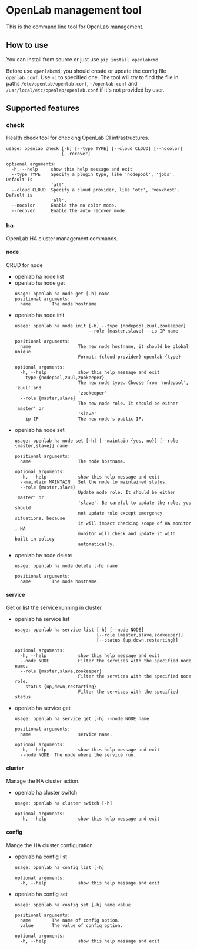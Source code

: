 # OpenLab management tool

This is the command line tool for OpenLab management.

## How to use

You can install from source or just use `pip install openlabcmd`.

Before use `openlabcmd`, you should create or update the config file
`openlab.conf`. Use `-c` to specified one. The tool will try to find
the file in paths `/etc/openlab/openlab.conf`, `~/openlab.conf` and
`/usr/local/etc/openlab/openlab.conf` if it's not provided by user.

## Supported features

### check
Health check tool for checking OpenLab CI infrastructures.

```
usage: openlab check [-h] [--type TYPE] [--cloud CLOUD] [--nocolor]
                     [--recover]

optional arguments:
  -h, --help     show this help message and exit
  --type TYPE    Specify a plugin type, like 'nodepool', 'jobs'. Default is
                 'all'.
  --cloud CLOUD  Specify a cloud provider, like 'otc', 'vexxhost'. Default is
                 'all'.
  --nocolor      Enable the no color mode.
  --recover      Enable the auto recover mode.
```

### ha
OpenLab HA cluster management commands.

#### node

CRUD for node

* openlab ha node list
* openlab ha node get
  ```
  usage: openlab ha node get [-h] name
  positional arguments:
    name        The node hostname.
  ```
* openlab ha node init
  ```
  usage: openlab ha node init [-h] --type {nodepool,zuul,zookeeper}
                              --role {master,slave} --ip IP name

  positional arguments:
    name                  The new node hostname, it should be global unique.
                          Format: {cloud-provider}-openlab-{type}

  optional arguments:
    -h, --help            show this help message and exit
    --type {nodepool,zuul,zookeeper}
                          The new node type. Choose from 'nodepool', 'zuul' and
                          'zookeeper'
    --role {master,slave}
                          The new node role. It should be either 'master' or
                          'slave'.
    --ip IP               The new node's public IP.
  ```
* openlab ha node set
  ```
  usage: openlab ha node set [-h] [--maintain {yes, no}] [--role {master,slave}] name

  positional arguments:
    name                  The node hostname.

  optional arguments:
    -h, --help            show this help message and exit
    --maintain MAINTAIN   Set the node to maintained status.
    --role {master,slave}
                          Update node role. It should be either 'master' or
                          'slave'. Be careful to update the role, you should
                          not update role except emergency situations, because
                          it will impact checking scope of HA monitor , HA
                          monitor will check and update it with built-in policy
                          automatically.

  ```
* openlab ha node delete
  ```
  usage: openlab ha node delete [-h] name

  positional arguments:
    name        The node hostname.
  ```

#### service

Get or list the service running in cluster.

* openlab ha service list
  ```
  usage: openlab ha service list [-h] [--node NODE]
                                 [--role {master,slave,zookeeper}]
                                 [--status {up,down,restarting}]

  optional arguments:
    -h, --help            show this help message and exit
    --node NODE           Filter the services with the specified node name.
    --role {master,slave,zookeeper}
                          Filter the services with the specified node role.
    --status {up,down,restarting}
                          Filter the services with the specified status.
  ```
* openlab ha service get
  ```
  usage: openlab ha service get [-h] --node NODE name

  positional arguments:
    name                  service name.

  optional arguments:
    -h, --help            show this help message and exit
    --node NODE  The node where the service run.
  ```

#### cluster

Manage the HA cluster action.

* openlab ha cluster switch
  ```
  usage: openlab ha cluster switch [-h]

  optional arguments:
    -h, --help            show this help message and exit
  ```

#### config

Mange the HA cluster configuration

* openlab ha config list
  ```
  usage: openlab ha config list [-h]

  optional arguments:
    -h, --help            show this help message and exit
  ```
* openlab ha config set
  ```
  usage: openlab ha config set [-h] name value

  positional arguments:
    name        The name of config option.
    value       The value of config option.

  optional arguments:
    -h, --help            show this help message and exit

  ```
